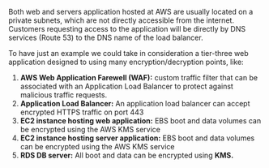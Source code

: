 Both web and servers application hosted at AWS are usually located on a private subnets, which are not directly accessible from the internet. Customers requesting access to the application will be directly by DNS services (Route 53) to the DNS name of the load balancer.
 
To have just an example we could take in consideration a tier-three web application designed to using many encryption/decryption points, like:

1. **AWS Web Application Farewell (WAF):** custom traffic filter that can be associated with an Application Load Balancer to protect against malicious traffic requests.
2. **Application Load Balancer:** An application load balancer can accept encrypted HTTPS traffic on port 443
3. **EC2 instance hosting web application:** EBS boot and data volumes can be encrypted using the AWS KMS service
4. **EC2 instance hosting server application:** EBS boot and data volumes can be encrypted using the AWS KMS service
5. **RDS DB server:** All boot and data can be encrypted using **KMS.**